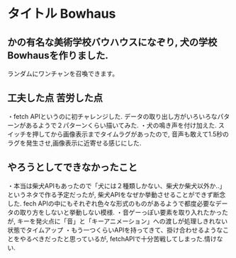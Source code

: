 # タイトル Bowhaus

## かの有名な美術学校バウハウスになぞり, 犬の学校Bowhausを作りました.
ランダムにワンチャンを召喚できます。

## 工夫した点 苦労した点
・fetch APIというのに初チャレンジした. データの取り出し方がいろいろなパターンがあるようで２パターンくらい描いてみた. 
・犬の鳴き声を付け加えた. スイッチを押してから画像表示までタイムラグがあったので, 音声も敢えて1.5秒のラグを発生させ,画像表示に近寄せる感じにした. 

## やろうとしてできなかったこと
・本当は柴犬APIもあったので「犬には２種類しかない、柴犬か柴犬以外か..」というネタで作る予定だったが, 柴犬APIをなぜか挙動させることができず断念した. fech APIの中にもそれぞれ色々な形式のものがあるようで都度必要なデータの取り方をしないと挙動しない模様.
・音ゲーっぽい要素を取り入れたかったが, キーを発火点に「音」と「キーアニメーション」への渡しが処理しきれない状態でタイムアップ
・もう一つくらいAPIを持ってきて、掛け合わせるようなことをやるべきだったと思っているが, fetchAPIで十分苦戦してしまった.情けない.
